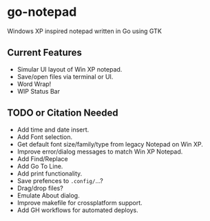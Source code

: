 # go-notepad

Windows XP inspired notepad written in Go using GTK

## Current Features

* Simular UI layout of Win XP notepad.
* Save/open files via terminal or UI.
* Word Wrap!
* WIP Status Bar

## TODO or Citation Needed

* Add time and date insert.
* Add Font selection.
* Get default font size/family/type from legacy Notepad on Win XP.
* Improve error/dialog messages to match Win XP Notepad.
* Add Find/Replace
* Add Go To Line.
* Add print functionality.
* Save prefences to `.config/`...?
* Drag/drop files?
* Emulate About dialog.
* Improve makefile for crossplatform support.
* Add GH workflows for automated deploys.

